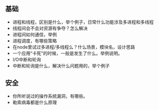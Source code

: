 ## 基础
- 进程和线程，区别是什么，举个例子，日常什么功能涉及多进程和多线程
- 线程间会不会对资源有争夺？怎么解决
- 进程间如何通信，举例
- 进程调度，有哪些策略
- 在node里试过多进程/多线程么？什么场景，模块名，设计思路
- 一个应用“卡死”的时候，一般是发生了什么。举例说明。
- I/O中断和轮询
- 中断和轮询是什么，解决什么问题用的，举个例子
## 安全
- 你所听说过的操作系统漏洞，有哪些。
- 勒索病毒都是什么原理
